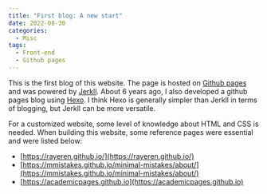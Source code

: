 ```yaml
---
title: "First blog: A new start"
date: 2022-08-30
categories:
  - Misc
tags:
  - Front-end
  - Github pages
---
```


This is the first blog of this website. The page is hosted on [Github pages](https://pages.github.com) and was powered by [Jerkll](https://jekyllrb.com/). About 6 years ago, I also developed a github pages blog using [Hexo](https://hexo.io/zh-tw/). I think Hexo is generally simpler than Jerkll in terms of blogging, but Jerkll can be more versatile. 

For a customized website, some level of knowledge about HTML and CSS is needed. When building this website, some reference pages were essential and were listed below:
  - [https://rayeren.github.io/](https://rayeren.github.io/)
  - [https://mmistakes.github.io/minimal-mistakes/about/](https://mmistakes.github.io/minimal-mistakes/about/)
  - [https://academicpages.github.io](https://academicpages.github.io)

